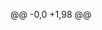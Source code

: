 @@ -0,0 +1,98 @@
<html>

<head>
    <title>JSON Table</title>
    <script src="https://ajax.googleapis.com/ajax/libs/jquery/3.5.1/jquery.min.js"></script>
    <!-- <script src="get.js"></script> -->
    <style>
        #data1{
            margin-left: 20px;
    
        }
        #tr1{
            background-color: red;
            
        }
        td{
            
        }
    </style>
    <script>
        var p = document.querySelector("p");
        // var button=document.querySelector("button");



        // console.log("button click");
        var ajax = new XMLHttpRequest();
        ajax.open("GET", "http://dummy.restapiexample.com/api/v1/employees", true);
        ajax.send();

        ajax.onreadystatechange = function () {
            if (this.readyState == 4 && this.status == 200) {
                //  let a=this.responseText;
                console.log(this.responseText);
                // p.textContent=this.responseText;
                var serverData = JSON.parse(this.responseText);
                //  console.log(serverData);

                // var emp="<tr><td>ID</td><td>Name</td><td>Salary</td><td>Age</td></tr>";
                let data = ""
                for (let i of serverData.data) {

                    data += "<tr>"
                    data += "<td>" + i.id + "</td>"
                    data += "<td>" + i.employee_name + "</td>"
                    data += "<td>" + i.employee_salary + "</td>"
                    data += "<td>" + i.employee_age + "</td>"
                    data += "</tr>"

                    // emp= emp +"<tr>"+
                    // "<td>"+ i.id+"</td>"+
                    // "<td>"+i.employee_name+"</td>"+
                    // "<td>"+i.employee_salary+"</td>"+
                    // "<td>"+i.employee_age+"</td>"+
                    // "</tr>";
                    // console.log(i)
                    // console.log(i.id);
                    // console.log(i.employee_name);
                    // console.log(i.employee_salary);
                    // console.log(i.employee_age);
                }

                document.getElementById("data1").innerHTML += data;
                // table.innerHTML+=emp;

                //     var temp="<tr><th>Employee ID</th><th>Employee Name</th><th>Employee Salary</th><th>Employee Age</th></tr>";
                //     a.forEach((u)=>{
                //         temp=temp+"<tr>";
                //         temp=temp+"<td> "+u.id+" </td>";
                //         temp=temp+"<td> "+u.employee_name+" </td>"; 
                //         temp=temp+"<td> "+u.employee_salary+" </td>";
                //         temp=temp+"<td> " +u.employee_age+" </td></tr>";
                //     });
                //     //document.getElementById("data").innerHTML=temp;
                //     $("#data1").append(temp);

            }
        }

    </script>
</head>

<body>
    <h3>Presenting Data From Rest APIs</h3>
    <!-- <p id="data"></p> -->
    <table id="data1" border="1">
        <tr id="tr1">
            <td>ID</td>
            <td>Name</td>
            <td>Salary</td>
            <td>Age</td>
        </tr>

    </table>
    <!-- <button id="load">Click To View</button> -->
</body>

</html>
